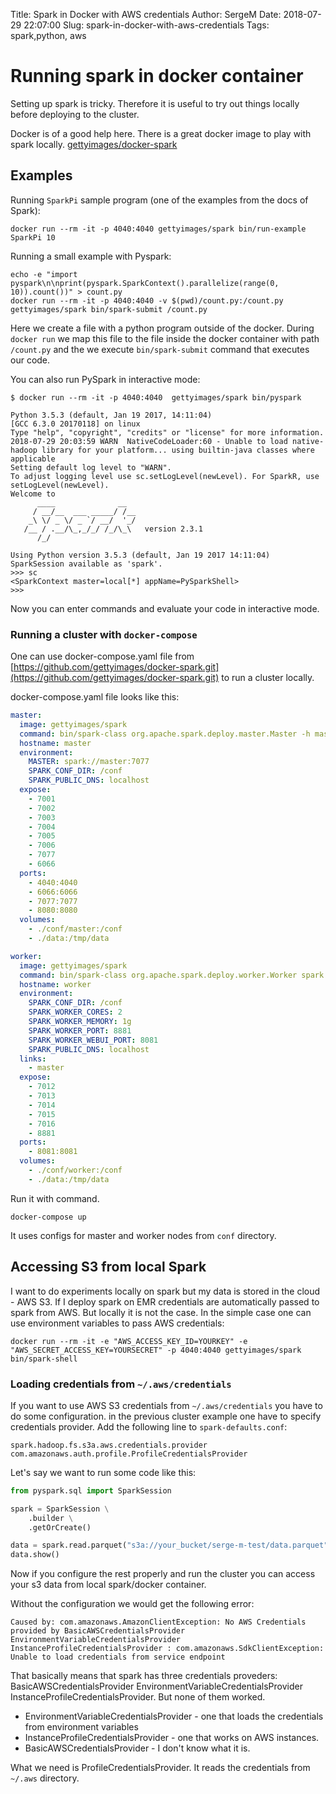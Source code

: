 Title: Spark in Docker with AWS credentials
Author: SergeM
Date: 2018-07-29 22:07:00
Slug: spark-in-docker-with-aws-credentials
Tags: spark,python, aws


# Running spark in docker container 

Setting up spark is tricky. Therefore it is useful to try out things locally before deploying to the cluster.

Docker is of a good help here.
There is a great docker image to play with spark locally.
[gettyimages/docker-spark](https://github.com/gettyimages/docker-spark/)

## Examples
Running `SparkPi` sample program (one of the examples from the docs of Spark):
```
docker run --rm -it -p 4040:4040 gettyimages/spark bin/run-example SparkPi 10
```

Running a small example with Pyspark:
```
echo -e "import pyspark\n\nprint(pyspark.SparkContext().parallelize(range(0, 10)).count())" > count.py
docker run --rm -it -p 4040:4040 -v $(pwd)/count.py:/count.py gettyimages/spark bin/spark-submit /count.py
```
Here we create a file with a python program outside of the docker. During `docker run` we map this file to the file inside the docker container with path `/count.py` and the we execute `bin/spark-submit` command that executes our code.

You can also run PySpark in interactive mode:
```
$ docker run --rm -it -p 4040:4040  gettyimages/spark bin/pyspark

Python 3.5.3 (default, Jan 19 2017, 14:11:04) 
[GCC 6.3.0 20170118] on linux
Type "help", "copyright", "credits" or "license" for more information.
2018-07-29 20:03:59 WARN  NativeCodeLoader:60 - Unable to load native-hadoop library for your platform... using builtin-java classes where applicable
Setting default log level to "WARN".
To adjust logging level use sc.setLogLevel(newLevel). For SparkR, use setLogLevel(newLevel).
Welcome to
      ____              __
     / __/__  ___ _____/ /__
    _\ \/ _ \/ _ `/ __/  '_/
   /__ / .__/\_,_/_/ /_/\_\   version 2.3.1
      /_/

Using Python version 3.5.3 (default, Jan 19 2017 14:11:04)
SparkSession available as 'spark'.
>>> sc
<SparkContext master=local[*] appName=PySparkShell>
>>> 

``` 

Now you can enter commands and evaluate your code in interactive mode. 


### Running a cluster with `docker-compose`
One can use docker-compose.yaml file from [https://github.com/gettyimages/docker-spark.git](https://github.com/gettyimages/docker-spark.git) to run a cluster locally.


docker-compose.yaml file looks like this:
```yaml
master:
  image: gettyimages/spark
  command: bin/spark-class org.apache.spark.deploy.master.Master -h master
  hostname: master
  environment:
    MASTER: spark://master:7077
    SPARK_CONF_DIR: /conf
    SPARK_PUBLIC_DNS: localhost
  expose:
    - 7001
    - 7002
    - 7003
    - 7004
    - 7005
    - 7006
    - 7077
    - 6066
  ports:
    - 4040:4040
    - 6066:6066
    - 7077:7077
    - 8080:8080
  volumes:
    - ./conf/master:/conf
    - ./data:/tmp/data

worker:
  image: gettyimages/spark
  command: bin/spark-class org.apache.spark.deploy.worker.Worker spark://master:7077
  hostname: worker
  environment:
    SPARK_CONF_DIR: /conf
    SPARK_WORKER_CORES: 2
    SPARK_WORKER_MEMORY: 1g
    SPARK_WORKER_PORT: 8881
    SPARK_WORKER_WEBUI_PORT: 8081
    SPARK_PUBLIC_DNS: localhost
  links:
    - master
  expose:
    - 7012
    - 7013
    - 7014
    - 7015
    - 7016
    - 8881
  ports:
    - 8081:8081
  volumes:
    - ./conf/worker:/conf
    - ./data:/tmp/data

```

Run it with command.
```
docker-compose up
```

It uses configs for master and worker nodes from `conf` directory.


## Accessing S3 from local Spark

I want to do experiments locally on spark but my data is stored in the cloud - AWS S3. If I deploy spark on EMR credentials are automatically passed to spark from AWS. But locally it is not the case. In the simple case one can use environment variables to pass AWS credentials:

```
docker run --rm -it -e "AWS_ACCESS_KEY_ID=YOURKEY" -e "AWS_SECRET_ACCESS_KEY=YOURSECRET" -p 4040:4040 gettyimages/spark bin/spark-shell
```

### Loading credentials from `~/.aws/credentials`
If you want to use AWS S3 credentials from `~/.aws/credentials` you have to do some configuration.
in the previous cluster example one have to specify credentials provider. Add the following line to `spark-defaults.conf`:
```
spark.hadoop.fs.s3a.aws.credentials.provider com.amazonaws.auth.profile.ProfileCredentialsProvider
```

Let's say we want to run some code like this:

```python
from pyspark.sql import SparkSession

spark = SparkSession \
    .builder \
    .getOrCreate()

data = spark.read.parquet("s3a://your_bucket/serge-m-test/data.parquet")
data.show()
```
Now if you configure the rest properly and run the cluster you can access your s3 data from local spark/docker container.

Without the configuration we would get the following error:
```
Caused by: com.amazonaws.AmazonClientException: No AWS Credentials provided by BasicAWSCredentialsProvider EnvironmentVariableCredentialsProvider InstanceProfileCredentialsProvider : com.amazonaws.SdkClientException: Unable to load credentials from service endpoint
```
That basically means that spark has three credentials proveders: BasicAWSCredentialsProvider EnvironmentVariableCredentialsProvider InstanceProfileCredentialsProvider. But none of them worked.

* EnvironmentVariableCredentialsProvider - one that loads the credentials from environment variables
* InstanceProfileCredentialsProvider - one that works on AWS instances.
* BasicAWSCredentialsProvider - I don't know what it is.

What we need is ProfileCredentialsProvider. It reads the credentials from `~/.aws` directory.








